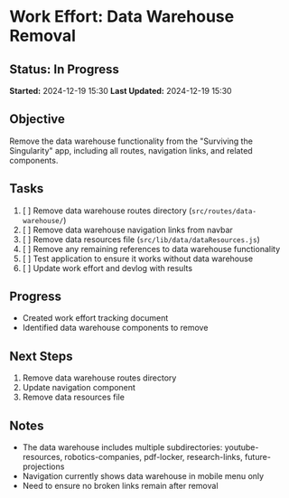# Work Effort: Data Warehouse Removal

## Status: In Progress
**Started:** 2024-12-19 15:30
**Last Updated:** 2024-12-19 15:30

## Objective
Remove the data warehouse functionality from the "Surviving the Singularity" app, including all routes, navigation links, and related components.

## Tasks
1. [ ] Remove data warehouse routes directory (`src/routes/data-warehouse/`)
2. [ ] Remove data warehouse navigation links from navbar
3. [ ] Remove data resources file (`src/lib/data/dataResources.js`)
4. [ ] Remove any remaining references to data warehouse functionality
5. [ ] Test application to ensure it works without data warehouse
6. [ ] Update work effort and devlog with results

## Progress
- Created work effort tracking document
- Identified data warehouse components to remove

## Next Steps
1. Remove data warehouse routes directory
2. Update navigation component
3. Remove data resources file

## Notes
- The data warehouse includes multiple subdirectories: youtube-resources, robotics-companies, pdf-locker, research-links, future-projections
- Navigation currently shows data warehouse in mobile menu only
- Need to ensure no broken links remain after removal